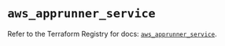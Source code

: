 # `aws_apprunner_service`

Refer to the Terraform Registry for docs: [`aws_apprunner_service`](https://registry.terraform.io/providers/hashicorp/aws/6.15.0/docs/resources/apprunner_service).
